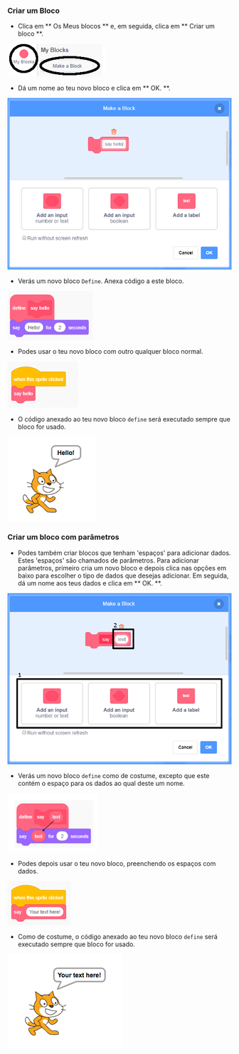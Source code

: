 ### Criar um Bloco

+ Clica em ** Os Meus blocos ** e, em seguida, clica em ** Criar um bloco **.

![Os Meus Blocos](images/my-blocks-annotated.png)

+ Dá um nome ao teu novo bloco e clica em ** OK. **.

![Criar um bloco](images/block-create.png)

+ Verás um novo bloco `Define`. Anexa código a este bloco.

![Definir um novo bloco](images/block-define.png)

+ Podes usar o teu novo bloco com outro qualquer bloco normal.

![Usar um novo bloco](images/block-use.png)

+ O código anexado ao teu novo bloco `define` será executado sempre que bloco for usado.

![Testar um novo bloco](images/block-test.png)

### Criar um bloco com parâmetros

+ Podes também criar blocos que tenham 'espaços' para adicionar dados. Estes 'espaços' são chamados de parâmetros. Para adicionar parâmetros, primeiro cria um novo bloco e depois clica nas opções em baixo para escolher o tipo de dados que desejas adicionar. Em seguida, dá um nome aos teus dados e clica em ** OK. **.

![Criar um bloco novo com parâmetros](images/parameter-create-annotated.png)

+ Verás um novo bloco ` define ` como de costume, excepto que este contém o espaço para os dados ao qual deste um nome.

![Definir um novo bloco com parâmetros](images/parameter-define-annotated.png)

+ Podes depois usar o teu novo bloco, preenchendo os espaços com dados.

![Usar um novo bloco com parâmetros](images/parameter-use.png)

+ Como de costume, o código anexado ao teu novo bloco `define` será executado sempre que bloco for usado.

![Testar um novo bloco com parâmetros](images/parameter-test.png)